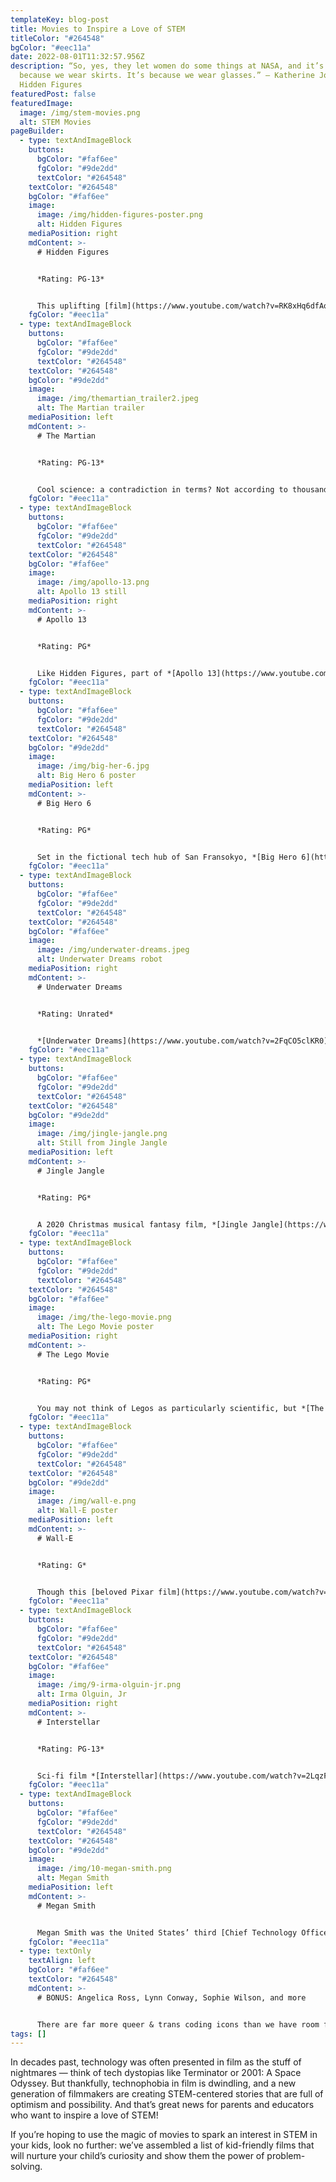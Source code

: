 ```yaml
---
templateKey: blog-post
title: Movies to Inspire a Love of STEM
titleColor: "#264548"
bgColor: "#eec11a"
date: 2022-08-01T11:32:57.956Z
description: “So, yes, they let women do some things at NASA, and it’s not
  because we wear skirts. It’s because we wear glasses.” – Katherine Johnson,
  Hidden Figures
featuredPost: false
featuredImage:
  image: /img/stem-movies.png
  alt: STEM Movies
pageBuilder:
  - type: textAndImageBlock
    buttons:
      bgColor: "#faf6ee"
      fgColor: "#9de2dd"
      textColor: "#264548"
    textColor: "#264548"
    bgColor: "#faf6ee"
    image:
      image: /img/hidden-figures-poster.png
      alt: Hidden Figures
    mediaPosition: right
    mdContent: >-
      # Hidden Figures


      *Rating: PG-13*


      This uplifting [film](https://www.youtube.com/watch?v=RK8xHq6dfAo) tells the untold story of three [African-American women at NASA](https://www.nasa.gov/content/katherine-johnson-biography) who were instrumental in America's space missions in the 50s and 60s. Not only does this film present a number of scientific principles in an approachable way, it’s also bound to be especially inspiring for girls and children of color. This movie’s three Black protagonists — played by Taraji P. Henderson, Octavia Butler, and Janelle Monae — model academic excellence, confidence, and a passion for STEM, and they show how unity of vision and a commitment to scientific problem-solving can help to overcome all kinds of systemic challenges.
    fgColor: "#eec11a"
  - type: textAndImageBlock
    buttons:
      bgColor: "#faf6ee"
      fgColor: "#9de2dd"
      textColor: "#264548"
    textColor: "#264548"
    bgColor: "#9de2dd"
    image:
      image: /img/themartian_trailer2.jpeg
      alt: The Martian trailer
    mediaPosition: left
    mdContent: >-
      # The Martian


      *Rating: PG-13*


      Cool science: a contradiction in terms? Not according to thousands of moviegoers who have been mesmerized by *[The Martian](https://www.youtube.com/watch?v=ej3ioOneTy8)*, in which an astronaut (played by Matt Damon) uses his science and math skills to survive being marooned on Mars. To generate water for growing crops, he burns hydrogen in the presence of oxygen. To power up the vehicle he needs to drive to the rescue site, he attaches leftover solar panels and battery packs to his rover. Math helps him determine the battery life he’ll need to reach the rescue site, and computer skills enable him to retool an old Mars lander to communicate with Earth. Your kids will love this space thriller, in which real STEM principles and science fiction collide.
    fgColor: "#eec11a"
  - type: textAndImageBlock
    buttons:
      bgColor: "#faf6ee"
      fgColor: "#9de2dd"
      textColor: "#264548"
    textColor: "#264548"
    bgColor: "#faf6ee"
    image:
      image: /img/apollo-13.png
      alt: Apollo 13 still
    mediaPosition: right
    mdContent: >-
      # Apollo 13


      *Rating: PG*


      Like Hidden Figures, part of *[Apollo 13](https://www.youtube.com/watch?v=KtEIMC58sZo)*’s power to inspire lies in its [basis in real events](https://en.wikipedia.org/wiki/Apollo_13). *Apollo 13*, starring Tom Hanks, is a family movie focusing on the lives of the astronauts on board the landmark American expedition to the moon. When numerous technical problems threaten the astronauts’ survival and the success of the mission, the brave protagonists must devise ingenious DIY solutions to land safely back on Earth. This film emphasizes the role of visionary leadership, clear communication, superior teamwork, and unrelenting courage in STEM.
    fgColor: "#eec11a"
  - type: textAndImageBlock
    buttons:
      bgColor: "#faf6ee"
      fgColor: "#9de2dd"
      textColor: "#264548"
    textColor: "#264548"
    bgColor: "#9de2dd"
    image:
      image: /img/big-her-6.jpg
      alt: Big Hero 6 poster
    mediaPosition: left
    mdContent: >-
      # Big Hero 6


      *Rating: PG*


      Set in the fictional tech hub of San Fransokyo, *[Big Hero 6](https://www.youtube.com/watch?v=z3biFxZIJOQ)* follows the lives of brainy teens who use their ingenious inventions to become self-made superheroes. The 14 year old protagonist Hiro is a tech geek who participates in robotics projects at school and puts his brain to work in positive, practical ways. And though Big Hero 6 focuses on a group of science geeks using chemistry and engineering to battle the forces of evil, it’s also about family, loss, and the power of kindness.
    fgColor: "#eec11a"
  - type: textAndImageBlock
    buttons:
      bgColor: "#faf6ee"
      fgColor: "#9de2dd"
      textColor: "#264548"
    textColor: "#264548"
    bgColor: "#faf6ee"
    image:
      image: /img/underwater-dreams.jpeg
      alt: Underwater Dreams robot
    mediaPosition: right
    mdContent: >-
      # Underwater Dreams


      *Rating: Unrated*


      *[Underwater Dreams](https://www.youtube.com/watch?v=2FqCO5clKR0)* is a heartwarming documentary taking American classrooms by storm. It follows the sons of undocumented Mexican immigrants as they learn to build an underwater robot using parts from Home Depot — and take on engineering powerhouse MIT in a national competition. It’s an underdog story, a rousing high school competition film, and an insightful human interest story that shines a light on the underground Americans who deserve recognition.
    fgColor: "#eec11a"
  - type: textAndImageBlock
    buttons:
      bgColor: "#faf6ee"
      fgColor: "#9de2dd"
      textColor: "#264548"
    textColor: "#264548"
    bgColor: "#9de2dd"
    image:
      image: /img/jingle-jangle.png
      alt: Still from Jingle Jangle
    mediaPosition: left
    mdContent: >-
      # Jingle Jangle


      *Rating: PG*


      A 2020 Christmas musical fantasy film, *[Jingle Jangle](https://www.youtube.com/watch?v=aYPUYVgwLWY)*, which stars acting and comedy powerhouses like Forest Whitaker, Keegan Michael Key, and Phylicia Rashad, focuses on genius inventor Jeronicus Jangle and his passionate, whip-smart granddaughter Journey, who is also a budding inventor. This film brings STEM to the forefront through imaginative mathematical dream sequences, richly composed numbers about the self-affirming power of invention, and an adorable robot called the Buddy 3000.
    fgColor: "#eec11a"
  - type: textAndImageBlock
    buttons:
      bgColor: "#faf6ee"
      fgColor: "#9de2dd"
      textColor: "#264548"
    textColor: "#264548"
    bgColor: "#faf6ee"
    image:
      image: /img/the-lego-movie.png
      alt: The Lego Movie poster
    mediaPosition: right
    mdContent: >-
      # The Lego Movie


      *Rating: PG*


      You may not think of Legos as particularly scientific, but *[The Lego Movie](https://www.youtube.com/watch?v=fZ_JOBCLF-I)* speaks directly to the builder in every one of us. It’s an action-comedy featuring the voices of celebrated actors like Chris Pratt, Elizabeth Banks, and Will Farrell that showcases how creative engineering solutions and teamwork can solve even the most hilariously complex problems.
    fgColor: "#eec11a"
  - type: textAndImageBlock
    buttons:
      bgColor: "#faf6ee"
      fgColor: "#9de2dd"
      textColor: "#264548"
    textColor: "#264548"
    bgColor: "#9de2dd"
    image:
      image: /img/wall-e.png
      alt: Wall-E poster
    mediaPosition: left
    mdContent: >-
      # Wall-E


      *Rating: G*


      Though this [beloved Pixar film](https://www.youtube.com/watch?v=CZ1CATNbXg0) makes a point of spotlighting the dangerous effects of industrialization at all costs, it also shows the positive power of technology through its protagonist, a big-hearted and curious robot named Wall-E. As Wall-E dutifully organizes trash, cares for his pet cockroach, re-watches old musicals, falls in love with a combat robot, and travels across the galaxy, kids will learn that they can use tech to nurture the planet and care for each other.
    fgColor: "#eec11a"
  - type: textAndImageBlock
    buttons:
      bgColor: "#faf6ee"
      fgColor: "#9de2dd"
      textColor: "#264548"
    textColor: "#264548"
    bgColor: "#faf6ee"
    image:
      image: /img/9-irma-olguin-jr.png
      alt: Irma Olguin, Jr
    mediaPosition: right
    mdContent: >-
      # Interstellar


      *Rating: PG-13*


      Sci-fi film *[Interstellar](https://www.youtube.com/watch?v=2LqzF5WauAw)* has been lauded by scientists and teachers alike for its ability to imaginatively and accurately portray complex and fascinating scientific phenomena and concepts, including black holes, gravity, wormholes, a fifth dimension, and special relativity. Set in a future in which Earth is rapidly becoming uninhabitable, the story follows former NASA pilot Cooper (played by Matthew McConaughey) and a team of researchers as they travel across the galaxy to investigate a new home for mankind. Director Christopher Nolan said, “We hoped that by dramatizing science and making it something that could be entertaining for kids we might inspire some of the astronauts of tomorrow – that would be the ultimate goal of the project.”
    fgColor: "#eec11a"
  - type: textAndImageBlock
    buttons:
      bgColor: "#faf6ee"
      fgColor: "#9de2dd"
      textColor: "#264548"
    textColor: "#264548"
    bgColor: "#9de2dd"
    image:
      image: /img/10-megan-smith.png
      alt: Megan Smith
    mediaPosition: left
    mdContent: >-
      # Megan Smith


      Megan Smith was the United States’ third [Chief Technology Officer](https://obamawhitehouse.archives.gov/administration/eop/ostp/about/leadershipstaff/smith) during the Obama administration, helping the President and his teams harness the power of data and technology on behalf of the nation. After graduating from MIT, Smith served as CEO of [PlanetOut](https://en.wikipedia.org/wiki/PlanetOut_Inc.), a leading LGBT online community in the early days of the web. She then served as a Vice President at Google, first leading New Business Development and later serving as a VP in the leadership team at Google\[x] -— where she co-created the company’s “SolveForX” innovation community project as well as its “WomenTechmakers” tech-diversity initiative. During her tenure she led the company’s acquisitions of major platforms such as Google Earth, Google Maps, and Picasa.Currently, Smith is the CEO for [shift7](https://www.shift7digital.com/), a company striving to innovate tech-based solutions for systemic economic, social, and environmental problems.
    fgColor: "#eec11a"
  - type: textOnly
    textAlign: left
    bgColor: "#faf6ee"
    textColor: "#264548"
    mdContent: >-
      # BONUS: Angelica Ross, Lynn Conway, Sophie Wilson, and more


      There are far more queer & trans coding icons than we have room for in this single blog post; if you’re eager to learn more, check out our [Trans Day of Visibility blog](https://www.thecodingspace.com/blog/2022-03-01-six-trans-programmers-who-shattered-the-lavender-ceiling/), in which we talk about game-changing trans computer programmers like Angelica Ross, Lynn Conway, Sophie Wilson, and more.
tags: []
---
```

In decades past, technology was often presented in film as the stuff of nightmares — think of tech dystopias like Terminator or 2001: A Space Odyssey. But thankfully, technophobia in film is dwindling, and a new generation of filmmakers are creating STEM-centered stories that are full of optimism and possibility. And that’s great news for parents and educators who want to inspire a love of STEM!

If you’re hoping to use the magic of movies to spark an interest in STEM in your kids, look no further: we’ve assembled a list of kid-friendly films that will nurture your child’s curiosity and show them the power of problem-solving.